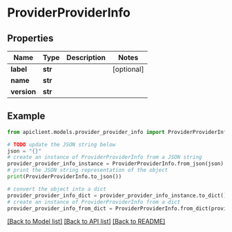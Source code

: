 # ProviderProviderInfo


## Properties

Name | Type | Description | Notes
------------ | ------------- | ------------- | -------------
**label** | **str** |  | [optional] 
**name** | **str** |  | 
**version** | **str** |  | 

## Example

```python
from apiclient.models.provider_provider_info import ProviderProviderInfo

# TODO update the JSON string below
json = "{}"
# create an instance of ProviderProviderInfo from a JSON string
provider_provider_info_instance = ProviderProviderInfo.from_json(json)
# print the JSON string representation of the object
print(ProviderProviderInfo.to_json())

# convert the object into a dict
provider_provider_info_dict = provider_provider_info_instance.to_dict()
# create an instance of ProviderProviderInfo from a dict
provider_provider_info_from_dict = ProviderProviderInfo.from_dict(provider_provider_info_dict)
```
[[Back to Model list]](../README.md#documentation-for-models) [[Back to API list]](../README.md#documentation-for-api-endpoints) [[Back to README]](../README.md)


